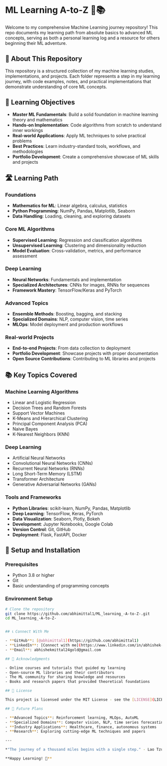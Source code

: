 # ML Learning A-to-Z 🤖📚

Welcome to my comprehensive Machine Learning journey repository! This repo documents my learning path from absolute basics to advanced ML concepts, serving as both a personal learning log and a resource for others beginning their ML adventure.

## 📖 About This Repository

This repository is a structured collection of my machine learning studies, implementations, and projects. Each folder represents a step in my learning journey, with code examples, notes, and practical implementations that demonstrate understanding of core ML concepts.

## 🎯 Learning Objectives

- **Master ML Fundamentals**: Build a solid foundation in machine learning theory and mathematics
- **Hands-on Implementation**: Code algorithms from scratch to understand inner workings
- **Real-world Applications**: Apply ML techniques to solve practical problems
- **Best Practices**: Learn industry-standard tools, workflows, and methodologies
- **Portfolio Development**: Create a comprehensive showcase of ML skills and projects

## 🛣️ Learning Path

### Foundations
- **Mathematics for ML**: Linear algebra, calculus, statistics
- **Python Programming**: NumPy, Pandas, Matplotlib, Seaborn
- **Data Handling**: Loading, cleaning, and exploring datasets

### Core ML Algorithms
- **Supervised Learning**: Regression and classification algorithms
- **Unsupervised Learning**: Clustering and dimensionality reduction
- **Model Evaluation**: Cross-validation, metrics, and performance assessment

### Deep Learning
- **Neural Networks**: Fundamentals and implementation
- **Specialized Architectures**: CNNs for images, RNNs for sequences
- **Framework Mastery**: TensorFlow/Keras and PyTorch

### Advanced Topics
- **Ensemble Methods**: Boosting, bagging, and stacking
- **Specialized Domains**: NLP, computer vision, time series
- **MLOps**: Model deployment and production workflows

### Real-world Projects
- **End-to-end Projects**: From data collection to deployment
- **Portfolio Development**: Showcase projects with proper documentation
- **Open Source Contributions**: Contributing to ML libraries and projects

## 📚 Key Topics Covered

### **Machine Learning Algorithms**
- Linear and Logistic Regression
- Decision Trees and Random Forests
- Support Vector Machines
- K-Means and Hierarchical Clustering
- Principal Component Analysis (PCA)
- Naive Bayes
- K-Nearest Neighbors (KNN)

### **Deep Learning**
- Artificial Neural Networks
- Convolutional Neural Networks (CNNs)
- Recurrent Neural Networks (RNNs)
- Long Short-Term Memory (LSTM)
- Transformer Architecture
- Generative Adversarial Networks (GANs)

### **Tools and Frameworks**
- **Python Libraries**: scikit-learn, NumPy, Pandas, Matplotlib
- **Deep Learning**: TensorFlow, Keras, PyTorch
- **Data Visualization**: Seaborn, Plotly, Bokeh
- **Development**: Jupyter Notebooks, Google Colab
- **Version Control**: Git, GitHub
- **Deployment**: Flask, FastAPI, Docker

## 🔧 Setup and Installation

### Prerequisites
- Python 3.8 or higher
- Git
- Basic understanding of programming concepts

### Environment Setup
```bash
# Clone the repository
git clone https://github.com/abhimittal1/ML_learning_-A-to-Z-.git
cd ML_learning_-A-to-Z-


## 📞 Connect With Me

- **GitHub**: [@abhimittal1](https://github.com/abhimittal1)
- **LinkedIn**: [Connect with me](https://www.linkedin.com/in/abhishek-mittal-baa084247/)
- **Email**: abhishekmittal24gold@gmail.com

## 🙏 Acknowledgments

- Online courses and tutorials that guided my learning
- Open-source ML libraries and their contributors
- The ML community for sharing knowledge and resources
- Books and research papers that provided theoretical foundations

## 📄 License

This project is licensed under the MIT License - see the [LICENSE](LICENSE) file for details.

## 🔮 Future Plans

- **Advanced Topics**: Reinforcement learning, MLOps, AutoML
- **Specialized Domains**: Computer vision, NLP, time series forecasting
- **Industry Applications**: Healthcare, finance, autonomous systems
- **Research**: Exploring cutting-edge ML techniques and papers

---

*"The journey of a thousand miles begins with a single step." - Lao Tzu*

**Happy Learning! 🚀**
